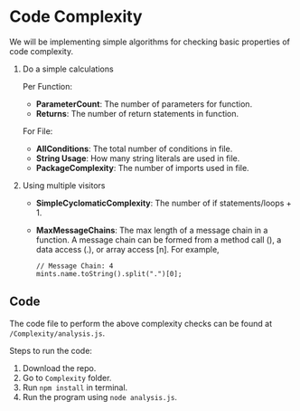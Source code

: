 # Code Complexity

We will be implementing simple algorithms for checking basic properties of code complexity.

1. Do a simple calculations

   Per Function:

   * **ParameterCount**: The number of parameters for function.   
   * **Returns**: The number of return statements in function. 

   For File:
 
   * **AllConditions**: The total number of conditions in file.
   * **String Usage**: How many string literals are used in file.
   * **PackageComplexity**: The number of imports used in file.

2. Using multiple visitors

   * **SimpleCyclomaticComplexity**: The number of if statements/loops + 1.
   * **MaxMessageChains**: The max length of a message chain in a function. A message chain can be formed from a method call (), a data access (.), or array access [n].
     For example, 
     
     ```
     // Message Chain: 4
     mints.name.toString().split(".")[0];
     ``` 
## Code

The code file to perform the above complexity checks can be found at `/Complexity/analysis.js`.

Steps to run the code:  

1. Download the repo.
2. Go to `Complexity` folder.
3. Run `npm install` in terminal.
4. Run the program using `node analysis.js`.
